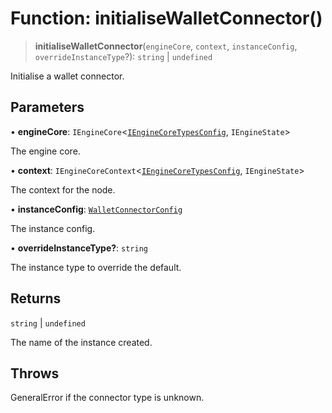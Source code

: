 # Function: initialiseWalletConnector()

> **initialiseWalletConnector**(`engineCore`, `context`, `instanceConfig`, `overrideInstanceType`?): `string` \| `undefined`

Initialise a wallet connector.

## Parameters

• **engineCore**: `IEngineCore`\<[`IEngineCoreTypesConfig`](../interfaces/IEngineCoreTypesConfig.md), `IEngineState`\>

The engine core.

• **context**: `IEngineCoreContext`\<[`IEngineCoreTypesConfig`](../interfaces/IEngineCoreTypesConfig.md), `IEngineState`\>

The context for the node.

• **instanceConfig**: [`WalletConnectorConfig`](../type-aliases/WalletConnectorConfig.md)

The instance config.

• **overrideInstanceType?**: `string`

The instance type to override the default.

## Returns

`string` \| `undefined`

The name of the instance created.

## Throws

GeneralError if the connector type is unknown.
